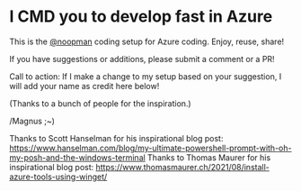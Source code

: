 # I CMD you to develop fast in Azure

This is the [@noopman](https://twitter.com/noopman) coding setup for Azure coding. Enjoy, reuse, share!

If you have suggestions or additions, please submit a comment or a PR!

Call to action: If I make a change to my setup based on your suggestion, I will add your name as credit here below!

(Thanks to a bunch of people for the inspiration.)

/Magnus ;~)

Thanks to Scott Hanselman for his inspirational blog post: https://www.hanselman.com/blog/my-ultimate-powershell-prompt-with-oh-my-posh-and-the-windows-terminal
Thanks to Thomas Maurer for his inspirational blog post: https://www.thomasmaurer.ch/2021/08/install-azure-tools-using-winget/